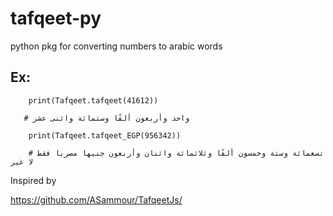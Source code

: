 # tafqeet-py
python pkg for converting numbers to arabic words 


## Ex:

```
    print(Tafqeet.tafqeet(41612)) 
    
   # واحد وأربعون ألفًا وستمائة واثنى عشر
    
    print(Tafqeet.tafqeet_EGP(956342)) 
    
    # تسعمائة وستة وخمسون ألفًا وثلاثمائة واثنان وأربعون جنيها مصريا فقط لا غير
```

Inspired by 

https://github.com/ASammour/TafqeetJs/